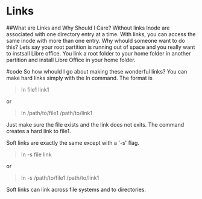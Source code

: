 # Links
##What are Links and Why Should I Care?
Without links Inode are associated with one directory entry at a time.
With links, you can access the same inode with more than one entry.
Why whould someone want to do this?
Lets say your root partition is running out of space and you really want to instsall Libre office.
You link a root folder to your home folder in another partition and install Libre Office in your home folder. 

#code 
So how whould I go about making these wonderful links?
You can make hard links simply with the ln command.
The format is 

>ln file1 link1

or

>ln /path/to/file1 /path/to/link1

Just make sure the file exists and the link does not exits.
The command creates a hard link to file1.

Soft links are exactly the same except with a '-s' flag.

>ln -s file link

or

>ln -s /path/to/file1 /path/to/link1

Soft links can link across file systems and to directories.
